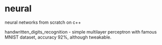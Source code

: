 # neural
neural networks from scratch on c++

handwritten_digits_recognition - simple multilayer perceptron with famous MNIST dataset, accuracy 92%, although tweakable.
